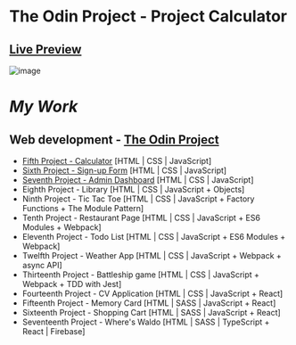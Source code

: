 # The Odin Project - Project Calculator

## <a href="https://notdroid.github.io/calculator/">Live Preview</a><br>
![image](https://github.com/notDroid/calculator/assets/127229451/330341a8-4f5c-4b8d-aa62-267a4b6e3779)

# _My Work_

## Web development - <a href="https://www.theodinproject.com/">The Odin Project</a>

- <a href="https://github.com/notDroid/top-calculator">Fifth Project - Calculator</a> [HTML | CSS | JavaScript]
- <a href="https://github.com/notDroid/top-sign-up-form">Sixth Project - Sign-up Form</a> [HTML | CSS | JavaScript]
- <a href="https://github.com/notDroid/top-admin-dashboard">Seventh Project - Admin Dashboard</a> [HTML | CSS | JavaScript]
- <a>Eighth Project - Library</a> [HTML | CSS | JavaScript + Objects]
- <a>Ninth Project - Tic Tac Toe</a> [HTML | CSS | JavaScript + Factory Functions + The Module Pattern]
- <a>Tenth Project - Restaurant Page</a> [HTML | CSS | JavaScript + ES6 Modules + Webpack]
- <a>Eleventh Project - Todo List</a> [HTML | CSS | JavaScript + ES6 Modules + Webpack]
- <a>Twelfth Project - Weather App</a> [HTML | CSS | JavaScript + Webpack + async API]
- <a>Thirteenth Project - Battleship game</a> [HTML | CSS | JavaScript + Webpack + TDD with Jest]
- <a>Fourteenth Project - CV Application</a> [HTML | CSS | JavaScript + React]
- <a>Fifteenth Project - Memory Card</a> [HTML | SASS | JavaScript + React]
- <a>Sixteenth Project - Shopping Cart</a> [HTML | SASS | JavaScript + React]
- <a>Seventeenth Project - Where's Waldo</a> [HTML | SASS | TypeScript + React | Firebase]
